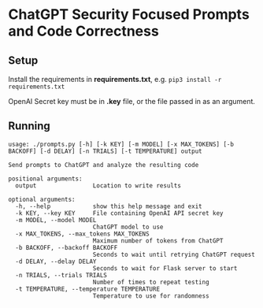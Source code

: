 # ChatGPT Security Focused Prompts and Code Correctness

## Setup

Install the requirements in **requirements.txt**, e.g. <code>pip3 install -r requirements.txt</code>

OpenAI Secret key must be in **.key** file, or the file passed in as an argument.

## Running

```
usage: ./prompts.py [-h] [-k KEY] [-m MODEL] [-x MAX_TOKENS] [-b BACKOFF] [-d DELAY] [-n TRIALS] [-t TEMPERATURE] output

Send prompts to ChatGPT and analyze the resulting code

positional arguments:
  output                Location to write results

optional arguments:
  -h, --help            show this help message and exit
  -k KEY, --key KEY     File containing OpenAI API secret key
  -m MODEL, --model MODEL
                        ChatGPT model to use
  -x MAX_TOKENS, --max_tokens MAX_TOKENS
                        Maximum number of tokens from ChatGPT
  -b BACKOFF, --backoff BACKOFF
                        Seconds to wait until retrying ChatGPT request
  -d DELAY, --delay DELAY
                        Seconds to wait for Flask server to start
  -n TRIALS, --trials TRIALS
                        Number of times to repeat testing
  -t TEMPERATURE, --temperature TEMPERATURE
                        Temperature to use for randomness
```
